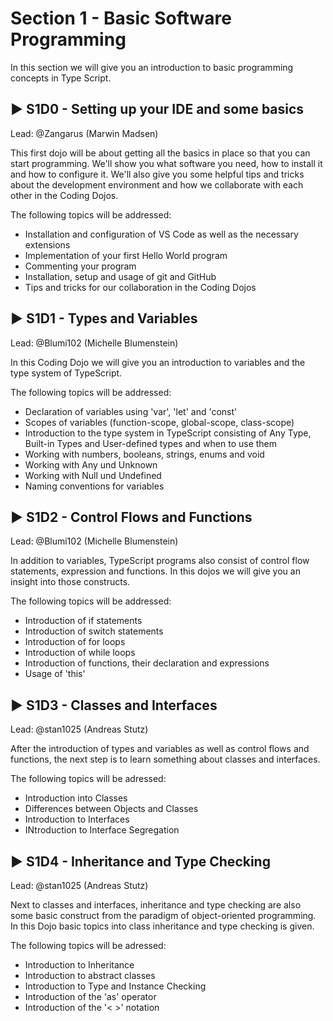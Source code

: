 
# Section 1 - Basic Software Programming

In this section we will give you an introduction to basic programming concepts in Type Script.

## :arrow_forward: S1D0 - Setting up your IDE and some basics
Lead: @Zangarus (Marwin Madsen)


This first dojo will be about getting all the basics in place so that you can start programming. We'll show you what software you need, how to install it and how to configure it. We'll also give you some helpful tips and tricks about the development environment and how we collaborate with each other in the Coding Dojos.

The following topics will be addressed:

- Installation and configuration of VS Code as well as the necessary extensions
- Implementation of your first Hello World program
- Commenting your program
- Installation, setup and usage of git and GitHub
- Tips and tricks for our collaboration in the Coding Dojos

## :arrow_forward: S1D1 - Types and Variables
Lead: @Blumi102 (Michelle Blumenstein)

In this Coding Dojo we will give you an introduction to variables and the type system of TypeScript. 

The following topics will be addressed:

- Declaration of variables using 'var', 'let' and 'const'
- Scopes of variables (function-scope, global-scope, class-scope)
- Introduction to the type system in TypeScript consisting of Any Type, Built-in Types and User-defined types and when to use them
- Working with numbers, booleans, strings, enums and void
- Working with Any und Unknown
- Working with Null und Undefined
- Naming conventions for variables


## :arrow_forward: S1D2 - Control Flows and Functions
Lead: @Blumi102 (Michelle Blumenstein)

In addition to variables, TypeScript programs also consist of control flow statements, expression and functions. In this dojos we will give you an insight into those constructs.

The following topics will be addressed:

- Introduction of if statements
- Introduction of switch statements
- Introduction of for loops
- Introduction of while loops
- Introduction of functions, their declaration and expressions
- Usage of 'this'


## :arrow_forward: S1D3 - Classes and Interfaces
Lead: @stan1025 (Andreas Stutz)

After the introduction of types and variables as well as control flows and functions, the next step is to learn something about classes and interfaces.

The following topics will be adressed:
- Introduction into Classes
- Differences between Objects and Classes
- Introduction to Interfaces
- INtroduction to Interface Segregation



## :arrow_forward: S1D4 - Inheritance and Type Checking
Lead: @stan1025 (Andreas Stutz)

Next to classes and interfaces, inheritance and type checking are also some basic construct from the paradigm of object-oriented programming.
In this Dojo basic topics into class inheritance and type checking is given.

The following topics will be adressed:
- Introduction to Inheritance
- Introduction to abstract classes
- Introduction to Type and Instance Checking
- Introduction of the 'as' operator
- Introduction of the '< >' notation

